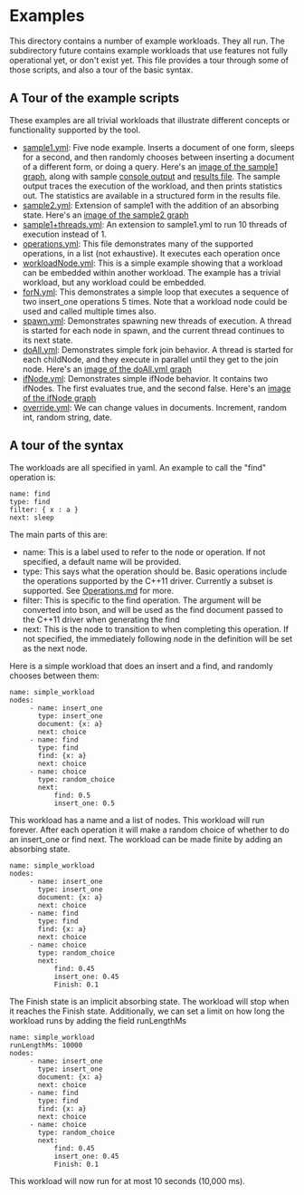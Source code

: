 Examples
========

This directory contains a number of example workloads. They all
run. The subdirectory future contains example workloads that use
features not fully operational yet, or don't exist yet. This file
provides a tour through some of those scripts, and also a tour of the
basic syntax. 

A Tour of the example scripts
-----------------------------
These examples are all trivial workloads that illustrate different concepts or functionality
supported by the tool.

- [sample1.yml](sample1.yml): Five node example. Inserts a document of
  one form, sleeps for a second, and
  then randomly chooses between inserting a document of a different
  form, or doing a query. Here's an
  [image of the sample1 graph](images/sample1.png), along with sample
  [console output](sample1.output.txt) and
  [results file](sample1.results.json). The sample output traces the
  execution of the workload, and then prints statistics out. The
  statistics are available in a structured form in the results file.
- [sample2.yml](sample2.yml): Extension of sample1 with the addition of an absorbing
  state. Here's an [image of the sample2 graph](images/sample2.png)
- [sample1+threads.yml](sample1+threads.yml): An extension to sample1.yml to run 10 threads
  of execution instead of 1.
- [operations.yml](operations.yml): This file demonstrates many of the
  supported operations, in a list (not exhaustive). It executes each operation once
- [workloadNode.yml](workloadNode.yml): This is a simple example showing that a workload
  can be embedded within another workload. The example has a trivial
  workload, but any workload could be embedded.
- [forN.yml](forN.yml): This demonstrates a simple loop that executes
  a sequence of two insert_one operations 5 times. Note that a
  workload node could be used and called multiple times also.
- [spawn.yml](spawn.yml): Demonstrates spawning new threads of
  execution. A thread is started for each node in spawn, and the
  current thread continues to its next state.
- [doAll.yml](doAll.yml): Demonstrates simple fork join behavior. A thread is
  started for each childNode, and they execute in parallel until they
  get to the join node. Here's an [image of the doAll.yml graph](images/doAll.png)
- [ifNode.yml](ifNode.yml): Demonstrates simple ifNode behavior. It
  contains two ifNodes. The first evaluates true, and the second
  false. Here's an [image of the ifNode graph](images/ifNode.png)
- [override.yml](override.yml): We can change values in documents. Increment, random
  int, random string, date.

A tour of the syntax
--------------------

The workloads are all specified in yaml. An example to call the "find"
operation is:

    name: find
    type: find
    filter: { x : a }
    next: sleep

The main parts of this are:

* name: This is a label used to refer to the node or operation. If not
  specified, a default name will be provided.
* type: This says what the operation should be. Basic operations
  include the operations supported by the C++11 driver. Currently a
  subset is supported. See [Operations.md](Operations.md) for more.
* filter: This is specific to the find operation. The argument will be
  converted into bson, and will be used as the find document passed
  to the C++11 driver when generating the find
* next: This is the node to transition to when completing this
  operation. If not specified, the immediately following node in the
  definition will be set as the next node.

Here is a  simple workload that does an insert and a find, and randomly
chooses between them:

    name: simple_workload
    nodes:
         - name: insert_one
           type: insert_one
           document: {x: a}
           next: choice
         - name: find
           type: find
           find: {x: a}
           next: choice
         - name: choice
           type: random_choice
           next:
               find: 0.5
               insert_one: 0.5

This workload has a name and a list of nodes. This workload will run
forever. After each operation it will make a random choice of whether to
do an insert_one or find next. The workload can be made finite by
adding an absorbing state.

    name: simple_workload
    nodes:
         - name: insert_one
           type: insert_one
           document: {x: a}
           next: choice
         - name: find
           type: find
           find: {x: a}
           next: choice
         - name: choice
           type: random_choice
           next:
               find: 0.45
               insert_one: 0.45
               Finish: 0.1

The Finish state is an implicit absorbing state. The workload will
stop when it reaches the Finish state. Additionally, we can set a
limit on how long the workload runs by adding the field runLengthMs

    name: simple_workload
    runLengthMs: 10000
    nodes:
         - name: insert_one
           type: insert_one
           document: {x: a}
           next: choice
         - name: find
           type: find
           find: {x: a}
           next: choice
         - name: choice
           type: random_choice
           next:
               find: 0.45
               insert_one: 0.45
               Finish: 0.1

This workload will now run for at most 10 seconds (10,000 ms).

